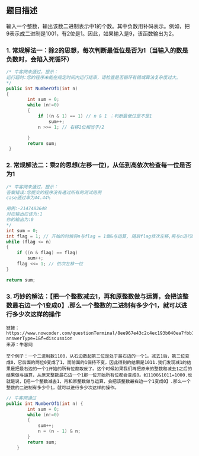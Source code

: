 ## 题目描述

输入一个整数，输出该数二进制表示中1的个数。其中负数用补码表示。例如，把9表示成二进制是1001，有2位是1。因此，如果输入是9，该函数输出为2。

### 1. 常规解法一：除2的思想，每次判断最低位是否为1（当输入的数是负数时，会陷入死循环）

```java
/* 牛客网未通过，提示：
运行超时:您的程序未能在规定时间内运行结束，请检查是否循环有错或算法复杂度过大。
*/
public int NumberOf1(int n) 
{
        int sum = 0;
        while (n!=0)
        {
            if ((n & 1) == 1) // n & 1 ：判断最低位是不是1
                sum++;
            n >>= 1; // 右移1位相当于/2

        }
        return sum;
 }
```



### 2.  常规解法二：乘2的思想(左移一位)，从低到高依次检查每一位是否为1

```java
/* 牛客网未通过，提示：
答案错误:您提交的程序没有通过所有的测试用例
case通过率为44.44%

用例:-2147483648
对应输出应该为:1
你的输出为:0
*/
int sum = 0;
int flag = 1; // 开始的时候将n与flag = 1做&与运算, 随后flag依次左移,再与n进行&运算,依次判断次低位是否为1
while (flag <= n)
{
	if ((n & flag) == flag)
		sum++;
	flag <<= 1; // 依次左移一位
}

return sum;
```



### 3. 巧妙的解法：【把一个整数减去1，再和原整数做与运算，会把该整数最右边一个1变成0】.那么一个整数的二进制有多少个1，就可以进行多少次这样的操作

```
链接：https://www.nowcoder.com/questionTerminal/8ee967e43c2c4ec193b040ea7fbb10b8?answerType=1&f=discussion
来源：牛客网

举个例子：一个二进制数1100，从右边数起第三位是处于最右边的一个1。减去1后，第三位变成0，它后面的两位0变成了1，而前面的1保持不变，因此得到的结果是1011.我们发现减1的结果是把最右边的一个1开始的所有位都取反了。这个时候如果我们再把原来的整数和减去1之后的结果做与运算，从原来整数最右边一个1那一位开始所有位都会变成0。如1100&1011=1000.也就是说，【把一个整数减去1，再和原整数做与运算，会把该整数最右边一个1变成0】.那么一个整数的二进制有多少个1，就可以进行多少次这样的操作。
```

```java
// 牛客网通过
public int NumberOf1(int n) {
        int sum = 0;
        while (n!=0)
        {
            sum++;
            n = (n - 1) & n;
        }
        return sum;
    }
```

